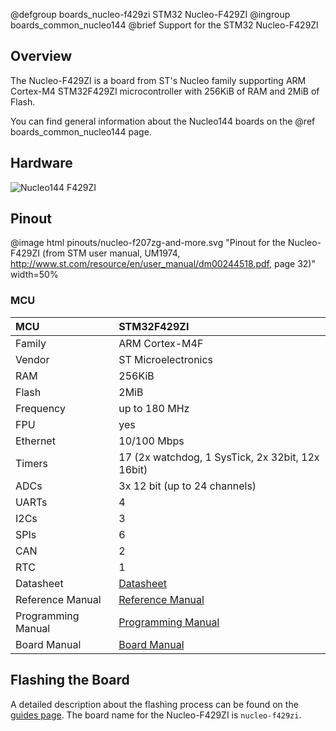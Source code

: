 @defgroup    boards_nucleo-f429zi STM32 Nucleo-F429ZI
@ingroup     boards_common_nucleo144
@brief       Support for the STM32 Nucleo-F429ZI

## Overview

The Nucleo-F429ZI is a board from ST's Nucleo family supporting ARM Cortex-M4
STM32F429ZI microcontroller with 256KiB of RAM and 2MiB of Flash.

You can find general information about the Nucleo144 boards on the
@ref boards_common_nucleo144 page.

## Hardware

![Nucleo144 F429ZI](https://www.st.com/bin/ecommerce/api/image.PF262637.en.feature-description-include-personalized-no-cpn-medium.jpg)

## Pinout

@image html pinouts/nucleo-f207zg-and-more.svg "Pinout for the Nucleo-F429ZI (from STM user manual, UM1974, http://www.st.com/resource/en/user_manual/dm00244518.pdf, page 32)" width=50%

### MCU

| MCU          | STM32F429ZI
|:-------------|:--------------------|
| Family       | ARM Cortex-M4F      |
| Vendor       | ST Microelectronics |
| RAM          | 256KiB              |
| Flash        | 2MiB                |
| Frequency    | up to 180 MHz       |
| FPU          | yes                 |
| Ethernet     | 10/100 Mbps         |
| Timers       | 17 (2x watchdog, 1 SysTick, 2x 32bit, 12x 16bit) |
| ADCs         | 3x 12 bit (up to 24 channels) |
| UARTs        | 4                   |
| I2Cs         | 3                   |
| SPIs         | 6                   |
| CAN          | 2                   |
| RTC          | 1                   |
| Datasheet    | [Datasheet](https://www.st.com/resource/en/datasheet/stm32f429zi.pdf)|
| Reference Manual | [Reference Manual](https://www.st.com/resource/en/reference_manual/rm0090-stm32f405415-stm32f407417-stm32f427437-and-stm32f429439-advanced-armbased-32bit-mcus-stmicroelectronics.pdf)|
| Programming Manual | [Programming Manual](https://www.st.com/resource/en/programming_manual/pm0214-stm32-cortexm4-mcus-and-mpus-programming-manual-stmicroelectronics.pdf)|
| Board Manual | [Board Manual](https://www.st.com/resource/en/user_manual/dm00244518-stm32-nucleo-144-boards-stmicroelectronics.pdf)|

## Flashing the Board

A detailed description about the flashing process can be found on the
[guides page](https://guide.riot-os.org/board_specific/stm32/).
The board name for the Nucleo-F429ZI is `nucleo-f429zi`.
